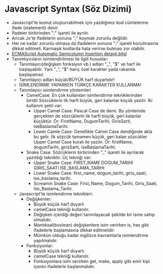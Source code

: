 # Javascript Syntax (Söz Dizimi)
* Javascript'te komut oluşturrabilmek için yazdığımız kod cümlelerine ifade (statement) denir.
* İfadeler birbirinden ";" işareti ile ayrılır.
* Ancak Js'te ifadelerin sonuna ";" koymak zorunlu değildir.
* Her ne kadar zorunlu olmasa da ifadelerin sonuna ";" işareti konulmasına dikkat edilmeli. Karmaşık kodlarda hata verirse bulması zor olabilir.
*  [ECMAScript Automatic Semicolumn Insertion detaylı bilgi](https://tc39.es/ecma262/multipage/ecmascript-language-lexical-grammar.html)
* Tanımlıyıcıların isimlendirilmesi ile ilgili hususlar:
    * Tanımlayıcı(değişken fonksiyon vb.) adları "_", "$" ve harf ile başlayabilir. Yani "_", "$" hariç özel karakter yada rakamla başlayamaz.
    * Tanımlayıcı adları küçük/BÜYÜK harf duyarlıdır!
    * İSİMLENDİRME YAPARKEN TÜRKÇE KARAKTER KULLANMA!
    * Tanımlayıcı isimlendirme yöntemleri
        * CamelCase:
        En çok kullanılan isimlendirme tekniklerinden biridir.Sözcüklerin ilk harfi büyük, geri kalanlar küçük yazılır. İki kullanım şekli var:
            * Upper Camel Case: Pascal Case de denir. Bu yöntemde gerçekten de sözcüklerin ilk harfi büyük, geri kalanlar küçüktür. Ör: FirstName, DugumTarihi, GirisSarti, IseBaslamaTarihi.
            * Lower Camle Case: Genellikle Camel Case dendiğinde akla bu gelir. İlk sözcük tamamen küçük, geri kalan sözcükler Upper Camel Case kuralı ile yazılır. Ör: firstName, dogumTarihi, girisSarti, iseBaslamaTarihi.
        * Snake Case: Sözcüklerin birbirinden "_" işareti ile ayrılarak yazıldığı tekniktir. Üç tekniği var:
            * Upper Snake Case: FIRST_NAME DOGUM_TARIHI GIRIS_SAATI ISE_BASLAMA_TARIHI
            * Lower Snake Case: first_name, dogum_tarihi, giris_saati, ise_baslama_tarihi.
            * Screamin Snake Case: First_Name, Dogum_Tarihi, Giris_Saati, Ise_Baslama_Tarihi.
    * Javascript'te isimlendirme teknikleri:
        * Değişkenler:
            * Büyük küçük harf duyarlı
            * camelCase tekniği kullanılır.
            * Değişken içerdiği değeri tanımlayacak şekilde bir isme sahip olmalıdır.
            * Mantıksal(boolean) değişkenlere isim verirken is, has gibi ifadelerle başlamasına dikkat edilmelidir.
            * Mümkün olduğu kadar ingilizce kavramlarla isimlendirme yapılmalıdır.
        * Fonksiyonlar:
            * Büyük küçük harf duyarlı.
            * camelCase tekniği kullanılır.
            * Fonksiyonlara isim verirken get, make, apply gibi emir kipi içeren ifadelerle başlanmalıdır.